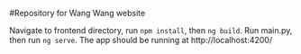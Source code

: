 #Repository for Wang Wang website

Navigate to frontend directory, run `npm install`, then `ng build`.
Run main.py, then run `ng serve`.
The app should be running at http://localhost:4200/


